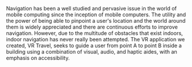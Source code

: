 Navigation has been a well studied and pervasive issue in the world of mobile computing since the inception of mobile computers. The utility and the power of being able to pinpoint a user's location and the world around them is widely appreciated and there are continuous efforts to improve navigation. However, due to the multitude of obstacles that exist indoors, indoor navigation has never really been attempted. The VR application we created, VR Travel, seeks to guide a user from point A to point B inside a building using a combination of visual, audio, and haptic aides, with an emphasis on accessibility. 